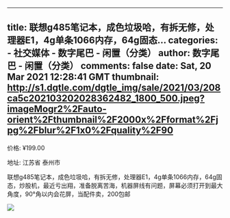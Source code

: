 
---
title: 联想g485笔记本，成色垃圾哈，有拆无修，处理器E1，4g单条1066内存，64g固态...
categories: 
    - 社交媒体
    - 数字尾巴 - 闲置（分类）
author: 数字尾巴 - 闲置（分类）
comments: false
date: Sat, 20 Mar 2021 12:28:41 GMT
thumbnail: http://s1.dgtle.com/dgtle_img/sale/2021/03/208ca5c202103202028362482_1800_500.jpeg?imageMogr2%2Fauto-orient%2Fthumbnail%2F2000x%2Fformat%2Fjpg%2Fblur%2F1x0%2Fquality%2F90
---

<div>   
<p>价格: ¥199.00</p><p>地址: 江苏省 泰州市</p><p>联想g485笔记本，成色垃圾哈，有拆无修，处理器E1，4g单条1066内存，64g固态，炒股机，最近亏出翔，准备脱离苦海，机器屏线有问题，屏幕必须打开到最大角度，90°角以内会花屏，当配件卖，200包邮</p><img src="http://s1.dgtle.com/dgtle_img/sale/2021/03/208ca5c202103202028362482_1800_500.jpeg?imageMogr2%2Fauto-orient%2Fthumbnail%2F2000x%2Fformat%2Fjpg%2Fblur%2F1x0%2Fquality%2F90" style="max-width: 100%;" referrerpolicy="no-referrer">  
</div>
            